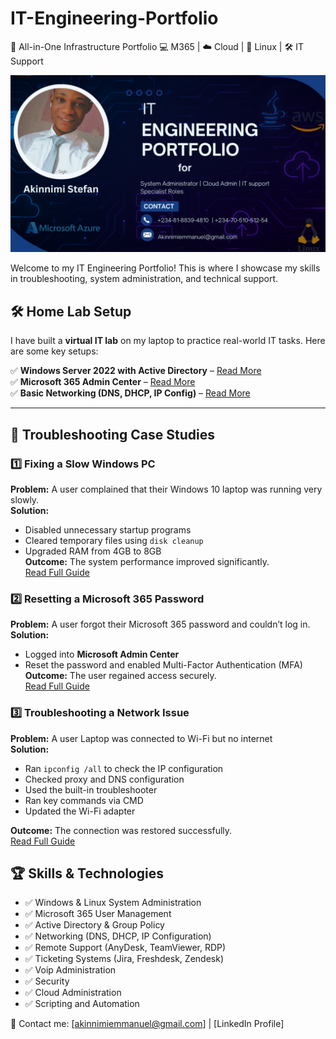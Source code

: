 # IT-Engineering-Portfolio

🔧 All-in-One Infrastructure Portfolio
💻 M365 | ☁️ Cloud | 🐧 Linux | 🛠️ IT Support

![IT eng banner](github-banner.png)

Welcome to my IT Engineering Portfolio! This is where I showcase my skills in troubleshooting, system administration, and technical support.  

## 🛠️ Home Lab Setup  
I have built a **virtual IT lab** on my laptop to practice real-world IT tasks. Here are some key setups:  

✅ **Windows Server 2022 with Active Directory** – [Read More](Active-Directory/Domain-Controller-Setup)  
✅ **Microsoft 365 Admin Center** – [Read More](./microsoft-365.md)  
✅ **Basic Networking (DNS, DHCP, IP Config)** – [Read More](./networking.md)

---

## 🔧 Troubleshooting Case Studies  

### **1️⃣ Fixing a Slow Windows PC**  
**Problem:** A user complained that their Windows 10 laptop was running very slowly.  
**Solution:**  
- Disabled unnecessary startup programs  
- Cleared temporary files using `disk cleanup`  
- Upgraded RAM from 4GB to 8GB  
**Outcome:** The system performance improved significantly.  
[Read Full Guide](Troubleshooting/Perfromance-Isuues&Start-up)  

### **2️⃣ Resetting a Microsoft 365 Password**  
**Problem:** A user forgot their Microsoft 365 password and couldn’t log in.  
**Solution:**  
- Logged into **Microsoft Admin Center**  
- Reset the password and enabled Multi-Factor Authentication (MFA)  
**Outcome:** The user regained access securely.  
[Read Full Guide](./microsoft-365-password-reset.md)  

### **3️⃣ Troubleshooting a Network Issue**  
**Problem:** A user Laptop was connected to Wi-Fi but no internet  
**Solution:**  
- Ran `ipconfig /all` to check the IP configuration  
- Checked proxy and DNS configuration
- Used the built-in troubleshooter
- Ran key commands via CMD
- Updated the Wi-Fi adapter

**Outcome:** The connection was restored successfully.  
[Read Full Guide](Troubleshooting/WIFI-issues/WIFI-issues.md)  


## 🏆 Skills & Technologies  
- ✅ Windows & Linux System Administration  
- ✅ Microsoft 365 User Management  
- ✅ Active Directory & Group Policy  
- ✅ Networking (DNS, DHCP, IP Configuration)  
- ✅ Remote Support (AnyDesk, TeamViewer, RDP)  
- ✅ Ticketing Systems (Jira, Freshdesk, Zendesk)
- ✅ Voip Administration
- ✅ Security
- ✅ Cloud Administration
- ✅ Scripting and Automation


📩 Contact me: [akinnimiemmanuel@gmail.com] | [LinkedIn Profile]  
